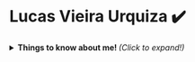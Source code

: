 # Lucas Vieira Urquiza :heavy_check_mark:

<details>
    <summary>
    	<b>
        	Things to know about me!
        </b>
        <i>
        	(Click to expand!)
        </i>
    </summary>
    <br>
    This is going to be hidden!
</details>
